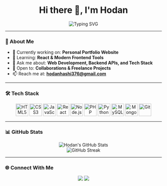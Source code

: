 <h1 align="center">Hi there 👋, I'm Hodan</h1>

<p align="center">
  <img src="https://readme-typing-svg.herokuapp.com?font=Fira+Code&size=24&pause=1000&color=4A90E2&center=true&vCenter=true&width=435&lines=Fullstack+Developer;Tech+Enthusiast+💻;Lifelong+Learner+📚;Open+Source+Lover+❤️" alt="Typing SVG" />
</p>

---

### 💫 About Me

- 🔭 Currently working on: **Personal Portfolio Website**
- 🌱 Learning: **React & Modern Frontend Tools**
- 💬 Ask me about: **Web Development, Backend APIs, and Tech Stack**
- 🤝 Open to: **Collaborations & Freelance Projects**
- 📫 Reach me at: **hodanhashi376@gmail.com**


---

### 🛠️ Tech Stack

<div align="center">
  <img src="https://cdn.jsdelivr.net/gh/devicons/devicon/icons/html5/html5-original.svg" height="40" alt="HTML5" />
  <img src="https://cdn.jsdelivr.net/gh/devicons/devicon/icons/css3/css3-original.svg" height="40" alt="CSS3" />
  <img src="https://cdn.jsdelivr.net/gh/devicons/devicon/icons/javascript/javascript-original.svg" height="40" alt="JavaScript" />
  <img src="https://cdn.jsdelivr.net/gh/devicons/devicon/icons/react/react-original.svg" height="40" alt="React" />
  <img src="https://cdn.jsdelivr.net/gh/devicons/devicon/icons/nodejs/nodejs-original.svg" height="40" alt="Node.js" />
  <img src="https://cdn.jsdelivr.net/gh/devicons/devicon/icons/php/php-original.svg" height="40" alt="PHP" />
  <img src="https://cdn.jsdelivr.net/gh/devicons/devicon/icons/python/python-original.svg" height="40" alt="Python" />
  <img src="https://cdn.jsdelivr.net/gh/devicons/devicon/icons/mysql/mysql-original.svg" height="40" alt="MySQL" />
  <img src="https://cdn.jsdelivr.net/gh/devicons/devicon/icons/mongodb/mongodb-original.svg" height="40" alt="MongoDB" />
  <img src="https://cdn.jsdelivr.net/gh/devicons/devicon/icons/git/git-original.svg" height="40" alt="Git" />
</div>

---

### 📊 GitHub Stats

<p align="center">
  <img src="https://github-readme-stats.vercel.app/api?username=hodan376&show_icons=true&theme=radical" alt="Hodan's GitHub Stats" />
  <br />
  <img src="https://github-readme-streak-stats.herokuapp.com/?user=hodan376&theme=radical" alt="GitHub Streak" />
</p>

---

### 🌐 Connect With Me

<p align="center">
  <a href="mailto:hodanhashi376@gmail.com"><img src="https://img.shields.io/badge/Gmail-red?style=for-the-badge&logo=gmail&logoColor=white" /></a>
  <a href="https://github.com/hodan376"><img src="https://img.shields.io/badge/GitHub-000?style=for-the-badge&logo=github&logoColor=white" /></a>
</p>
